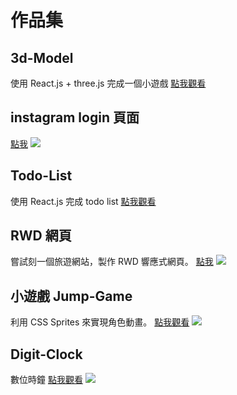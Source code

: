 # 作品集

## 3d-Model
使用 React.js + three.js 完成一個小遊戲
[點我觀看](https://codesandbox.io/s/kind-silence-e7nq8)

## instagram login 頁面
[點我](https://meleelin.github.io/login/)
![](https://i.imgur.com/74qKAzK.png)

## Todo-List
使用 React.js 完成 todo list
[點我觀看](https://codesandbox.io/s/laughing-bas-rbbut)

## RWD 網頁
嘗試刻一個旅遊網站，製作 RWD 響應式網頁。
[點我](https://meleelin.github.io/responsive-web-design-example/)
![](https://i.imgur.com/Bxwzzzo.jpg)

## 小遊戲 Jump-Game
利用 CSS Sprites 來實現角色動畫。
[點我觀看](https://meleelin.github.io/jumpgame/)
![](https://i.imgur.com/lMVLetC.png)

## Digit-Clock
數位時鐘
[點我觀看](https://meleelin.github.io/digit-clock/)
![](https://i.imgur.com/TZIZTmi.png)




